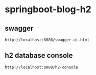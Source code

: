# springboot-blog-h2

## swagger
    http://localhost:8080/swagger-ui.html

## h2 database console
    http://localhost:8080/h2-console